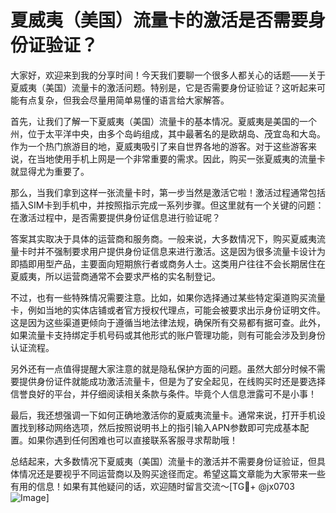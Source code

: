 # 夏威夷（美国）流量卡的激活是否需要身份证验证？

大家好，欢迎来到我的分享时间！今天我们要聊一个很多人都关心的话题——关于夏威夷（美国）流量卡的激活问题。特别是，它是否需要身份证验证？这听起来可能有点复杂，但我会尽量用简单易懂的语言给大家解答。

首先，让我们了解一下夏威夷（美国）流量卡的基本情况。夏威夷是美国的一个州，位于太平洋中央，由多个岛屿组成，其中最著名的是欧胡岛、茂宜岛和大岛。作为一个热门旅游目的地，夏威夷吸引了来自世界各地的游客。对于这些游客来说，在当地使用手机上网是一个非常重要的需求。因此，购买一张夏威夷的流量卡就显得尤为重要了。

那么，当我们拿到这样一张流量卡时，第一步当然是激活它啦！激活过程通常包括插入SIM卡到手机中，并按照指示完成一系列步骤。但这里就有一个关键的问题：在激活过程中，是否需要提供身份证信息进行验证呢？

答案其实取决于具体的运营商和服务商。一般来说，大多数情况下，购买夏威夷流量卡时并不强制要求用户提供身份证信息来进行激活。这是因为很多流量卡设计为即插即用型产品，主要面向短期旅行者或商务人士。这类用户往往不会长期居住在夏威夷，所以运营商通常不会要求严格的实名制登记。

不过，也有一些特殊情况需要注意。比如，如果你选择通过某些特定渠道购买流量卡，例如当地的实体店铺或者官方授权代理点，可能会被要求出示身份证明文件。这是因为这些渠道更倾向于遵循当地法律法规，确保所有交易都有据可查。此外，如果流量卡支持绑定手机号码或其他形式的账户管理功能，则有可能会涉及到身份认证流程。

另外还有一点值得提醒大家注意的就是隐私保护方面的问题。虽然大部分时候不需要提供身份证件就能成功激活流量卡，但是为了安全起见，在线购买时还是要选择信誉良好的平台，并仔细阅读相关条款与条件。毕竟个人信息泄露可不是小事！

最后，我还想强调一下如何正确地激活你的夏威夷流量卡。通常来说，打开手机设置找到移动网络选项，然后按照说明书上的指引输入APN参数即可完成基本配置。如果你遇到任何困难也可以直接联系客服寻求帮助哦！

总结起来，大多数情况下夏威夷（美国）流量卡的激活并不需要身份证验证，但具体情况还是要视乎不同运营商以及购买途径而定。希望这篇文章能为大家带来一些有用的信息！如果有其他疑问的话，欢迎随时留言交流～[TG💪+ @jx0703 ![Image](https://github.com/user-attachments/assets/dbca1d08-cadb-493c-b0ec-ad6f7a83f270)]
